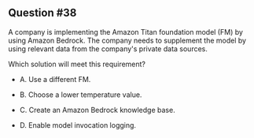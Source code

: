 ## Question #38

 A company is implementing the Amazon Titan foundation model (FM) by using Amazon Bedrock. The company needs to supplement the model by using relevant data from the company's private data sources.

Which solution will meet this requirement?

- A. Use a different FM.

- B. Choose a lower temperature value.

- C. Create an Amazon Bedrock knowledge base.

- D. Enable model invocation logging.